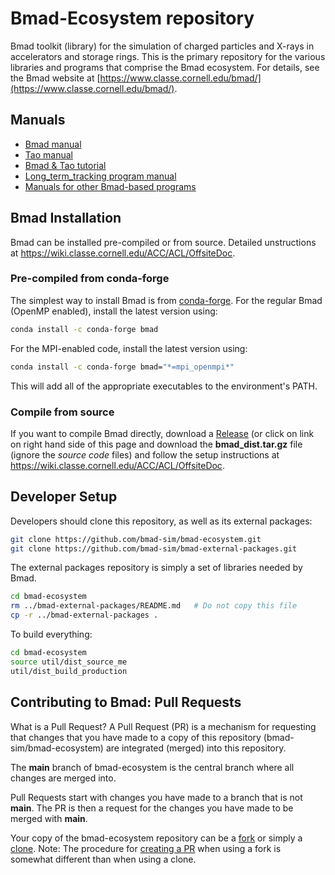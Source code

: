 # Bmad-Ecosystem repository
Bmad toolkit (library) for the simulation of charged particles and X-rays in accelerators and storage rings. This is the primary repository for the various libraries and programs that comprise the Bmad ecosystem. For details, see the Bmad website at [https://www.classe.cornell.edu/bmad/](https://www.classe.cornell.edu/bmad/).

## Manuals
+ [Bmad manual](https://www.classe.cornell.edu/bmad/manual.html)
+ [Tao manual](https://www.classe.cornell.edu/bmad/tao.html)
+ [Bmad & Tao tutorial](https://www.classe.cornell.edu/bmad/tao.html)
+ [Long_term_tracking program manual](https://www.classe.cornell.edu/bmad/other_manuals.html)
+ [Manuals for other Bmad-based programs](https://www.classe.cornell.edu/bmad/other_manuals.html)

## Bmad Installation

Bmad can be installed pre-compiled or from source. Detailed unstructions at <https://wiki.classe.cornell.edu/ACC/ACL/OffsiteDoc>. 

### Pre-compiled from conda-forge

The simplest way to install Bmad is from [conda-forge](https://conda-forge.org). For the regular Bmad (OpenMP enabled), install the latest version using:
```zsh
conda install -c conda-forge bmad
```

For the MPI-enabled code, install the latest version using:
```zsh
conda install -c conda-forge bmad="*=mpi_openmpi*"
```

This will add all of the appropriate executables to the environment's PATH.

### Compile from source

If you want to compile Bmad directly, download a [Release](https://github.com/bmad-sim/bmad-ecosystem/releases) (or click on link on right hand side of this page and download the **bmad_dist.tar.gz** file (ignore the *source code* files) and follow the setup instructions at <https://wiki.classe.cornell.edu/ACC/ACL/OffsiteDoc>.


## Developer Setup

Developers should clone this repository, as well as its external packages:

```bash
git clone https://github.com/bmad-sim/bmad-ecosystem.git
git clone https://github.com/bmad-sim/bmad-external-packages.git
```

The external packages repository is simply a set of libraries needed by Bmad.

```bash
cd bmad-ecosystem
rm ../bmad-external-packages/README.md   # Do not copy this file
cp -r ../bmad-external-packages .
```

To build everything:
```bash
cd bmad-ecosystem
source util/dist_source_me
util/dist_build_production
```

## Contributing to Bmad: Pull Requests

What is a Pull Request? A Pull Request (PR) is a mechanism for requesting that changes that you have made 
to a copy of this repository (bmad-sim/bmad-ecosystem) are integrated (merged) into this repository.

The **main** branch of bmad-ecosystem is the central branch where all changes are merged into. 

Pull Requests start with changes you have made to a branch that is not **main**. The PR is then a request for the changes you have made
to be merged with **main**. 

Your copy of the bmad-ecosystem repository can be a 
[fork](https://docs.github.com/en/pull-requests/collaborating-with-pull-requests/working-with-forks/about-forks)
or simply a [clone](https://github.com/git-guides/git-clone).
Note: The procedure for
[creating a PR](https://docs.github.com/en/pull-requests/collaborating-with-pull-requests/proposing-changes-to-your-work-with-pull-requests/creating-a-pull-request) 
when using a fork is somewhat different than when using a clone.
